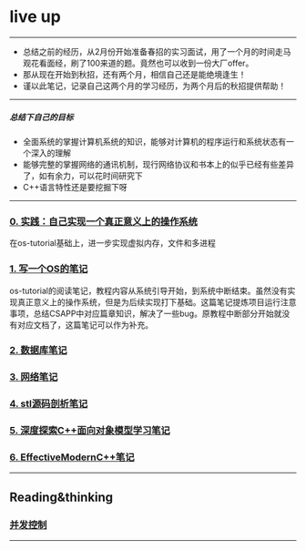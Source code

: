 # live up
-------------
- 总结之前的经历，从2月份开始准备春招的实习面试，用了一个月的时间走马观花看面经，刷了100来道的题。竟然也可以收到一份大厂offer。
- 那从现在开始到秋招，还有两个月，相信自己还是能绝境逢生！
- 谨以此笔记，记录自己这两个月的学习经历，为两个月后的秋招提供帮助！
-------------
##### 总结下自己的目标
- 全面系统的掌握计算机系统的知识，能够对计算机的程序运行和系统状态有一个深入的理解
- 能够完整的掌握网络的通讯机制，现行网络协议和书本上的似乎已经有些差异了，如有余力，可以花时间研究下
- C++语言特性还是要挖掘下呀
-------------
### [0. 实践：自己实现一个真正意义上的操作系统](https://github.com/isyiming/live-up/blob/master/ming_OS/Readme.md)
在os-tutorial基础上，进一步实现虚拟内存，文件和多进程

### [1. 写一个OS的笔记](https://github.com/isyiming/live-up/blob/master/OS/Readme.md)
os-tutorial的阅读笔记，教程内容从系统引导开始，到系统中断结束。虽然没有实现真正意义上的操作系统，但是为后续实现打下基础。这篇笔记提炼项目运行注意事项，总结CSAPP中对应篇章知识，解决了一些bug。原教程中断部分开始就没有对应文档了，这篇笔记可以作为补充。

### [2. 数据库笔记](https://github.com/isyiming/live-up/blob/master/Database/Database.md)

### [3. 网络笔记](https://github.com/isyiming/live-up/blob/master/Net/Net.md)

### [4. stl源码剖析笔记](https://github.com/isyiming/live-up/blob/master/C++/STL.md)

### [5. 深度探索C++面向对象模型学习笔记](https://github.com/isyiming/live-up/blob/master/C++/C++object-oriented.md)

### [6. EffectiveModernC++笔记](https://github.com/isyiming/live-up/blob/master/C++/EffectiveModernC++.md)
-------------

## Reading&thinking

### [并发控制](https://github.com/isyiming/live-up/blob/master/Reading&thinking/并发控制.md)
-------------
